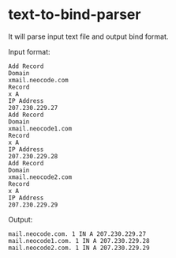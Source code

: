 # text-to-bind-parser
It will parse input text file and output bind format.

Input format:
```
Add Record
Domain
xmail.neocode.com
Record
x A
IP Address
207.230.229.27
Add Record
Domain
xmail.neocode1.com
Record
x A
IP Address
207.230.229.28
Add Record
Domain
xmail.neocode2.com
Record
x A
IP Address
207.230.229.29
```


Output:
```
mail.neocode.com. 1 IN A 207.230.229.27
mail.neocode1.com. 1 IN A 207.230.229.28
mail.neocode2.com. 1 IN A 207.230.229.29
```
